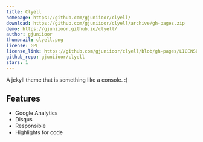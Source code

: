 ```yaml
---
title: Clyell
homepage: https://github.com/gjuniioor/clyell/
download: https://github.com/gjuniioor/clyell/archive/gh-pages.zip
demo: https://gjuniioor.github.io/clyell/
author: gjuniioor
thumbnail: clyell.png
license: GPL
license_link: https://github.com/gjuniioor/clyell/blob/gh-pages/LICENSE
github_repo: gjuniioor/clyell
stars: 1
---
```


A jekyll theme that is something like a console. :)

## Features
- Google Analytics
- Disqus
- Responsible
- Highlights for code
